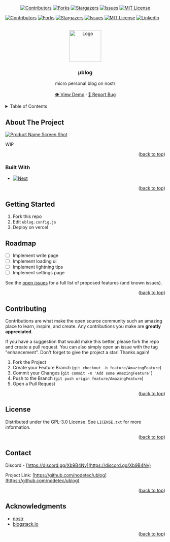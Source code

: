 <div align="center">
  <span>

[![Contributors][contributors-shield]][contributors-url]
[![Forks][forks-shield]][forks-url]
[![Stargazers][stars-shield]][stars-url]
[![Issues][issues-shield]][issues-url]
[![MIT License][license-shield]][license-url]

</div>

<!-- Improved compatibility of back to top link: See: https://github.com/othneildrew/Best-README-Template/pull/73 -->

<a name="readme-top"></a>

<!--
*** Thanks for checking out the Best-README-Template. If you have a suggestion
*** that would make this better, please fork the repo and create a pull request
*** or simply open an issue with the tag "enhancement".
*** Don't forget to give the project a star!
*** Thanks again! Now go create something AMAZING! :D
-->

<!-- PROJECT SHIELDS -->
<!--
*** I'm using markdown "reference style" links for readability.
*** Reference links are enclosed in brackets [ ] instead of parentheses ( ).
*** See the bottom of this document for the declaration of the reference variables
*** for contributors-url, forks-url, etc. This is an optional, concise syntax you may use.
*** https://www.markdownguide.org/basic-syntax/#reference-style-links
-->

[![Contributors][contributors-shield]][contributors-url]
[![Forks][forks-shield]][forks-url]
[![Stargazers][stars-shield]][stars-url]
[![Issues][issues-shield]][issues-url]
[![MIT License][license-shield]][license-url]
[![LinkedIn][linkedin-shield]][linkedin-url]

<!-- PROJECT LOGO -->
<br />
<div align="center">
  <a href="https://github.com/nodetec/ublog">
    <img src="https://upload.wikimedia.org/wikipedia/commons/0/0b/Greek_lc_mu.svg" alt="Logo" width="100" height="100">
  </a>

  <h3 align="center">µblog</h3>

  <p align="center">
    micro personal blog on nostr
    <br />
    <br />
  </span>
    <a href="https://u-blog.vercel.app/">👁️ View Demo</a>
    ·
    <a href="https://github.com/nodetec/ublog/issues">🐞 Report Bug</a>
  </p>
</div>

<!-- TABLE OF CONTENTS -->
<details>
  <summary>Table of Contents</summary>
  <ol>
    <li>
      <a href="#about-the-project">About The Project</a>
      <ul>
        <li><a href="#built-with">Built With</a></li>
      </ul>
    </li>
    <li>
      <a href="#getting-started">Getting Started</a>
    </li>
    <li><a href="#roadmap">Roadmap</a></li>
    <li><a href="#contributing">Contributing</a></li>
    <li><a href="#license">License</a></li>
    <li><a href="#contact">Contact</a></li>
    <li><a href="#acknowledgments">Acknowledgments</a></li>
  </ol>
</details>

<!-- ABOUT THE PROJECT -->

## About The Project

[![Product Name Screen Shot][product-screenshot]](https://example.com)

WIP

<p align="right">(<a href="#readme-top">back to top</a>)</p>

### Built With

- [![Next][Next.js]][Next-url]

<p align="right">(<a href="#readme-top">back to top</a>)</p>

<!-- GETTING STARTED -->

## Getting Started

1. Fork this repo
2. Edit `ublog.config.js`
3. Deploy on vercel

<!-- ROADMAP -->

## Roadmap

- [ ] Implement write page
- [ ] Implement loading ui
- [ ] Implement lightning tips
- [ ] Implement settings page

See the [open issues](https://github.com/nodetec/ublog/issues) for a full list of proposed features (and known issues).

<p align="right">(<a href="#readme-top">back to top</a>)</p>

<!-- CONTRIBUTING -->

## Contributing

Contributions are what make the open source community such an amazing place to learn, inspire, and create. Any contributions you make are **greatly appreciated**.

If you have a suggestion that would make this better, please fork the repo and create a pull request. You can also simply open an issue with the tag "enhancement".
Don't forget to give the project a star! Thanks again!

1. Fork the Project
2. Create your Feature Branch (`git checkout -b feature/AmazingFeature`)
3. Commit your Changes (`git commit -m 'Add some AmazingFeature'`)
4. Push to the Branch (`git push origin feature/AmazingFeature`)
5. Open a Pull Request

<p align="right">(<a href="#readme-top">back to top</a>)</p>

<!-- LICENSE -->

## License

Distributed under the GPL-3.0 License. See `LICENSE.txt` for more information.

<p align="right">(<a href="#readme-top">back to top</a>)</p>

<!-- CONTACT -->

## Contact

Discord - [https://discord.gg/Xb9B4Ny](https://discord.gg/Xb9B4Ny)

Project Link: [https://github.com/nodetec/ublog](https://github.com/nodetec/ublog)

<p align="right">(<a href="#readme-top">back to top</a>)</p>

<!-- ACKNOWLEDGMENTS -->

## Acknowledgments

- [nostr](https://github.com/nostr-protocol/nostr)
- [blogstack.io](https://github.com/nodetec/blogstack)

<p align="right">(<a href="#readme-top">back to top</a>)</p>

<!-- MARKDOWN LINKS & IMAGES -->
<!-- https://www.markdownguide.org/basic-syntax/#reference-style-links -->

[contributors-shield]: https://img.shields.io/github/contributors/nodetec/ublog.svg?style=for-the-badge
[contributors-url]: https://github.com/nodetec/ublog/graphs/contributors
[forks-shield]: https://img.shields.io/github/forks/nodetec/ublog.svg?style=for-the-badge
[forks-url]: https://github.com/nodetec/ublog/network/members
[stars-shield]: https://img.shields.io/github/stars/nodetec/ublog.svg?style=for-the-badge
[stars-url]: https://github.com/nodetec/ublog/stargazers
[issues-shield]: https://img.shields.io/github/issues/nodetec/ublog.svg?style=for-the-badge
[issues-url]: https://github.com/nodetec/ublog/issues
[license-shield]: https://img.shields.io/github/license/nodetec/ublog.svg?style=for-the-badge
[license-url]: https://github.com/nodetec/ublog/blob/master/LICENSE.txt
[linkedin-shield]: https://img.shields.io/badge/-LinkedIn-black.svg?style=for-the-badge&logo=linkedin&colorB=555
[linkedin-url]: https://linkedin.com/in/othneildrew
[product-screenshot]: images/screenshot.png
[Next.js]: https://img.shields.io/badge/next.js-000000?style=for-the-badge&logo=nextdotjs&logoColor=white
[Next-url]: https://nextjs.org/
